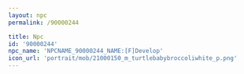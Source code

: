 ```yaml
---
layout: npc
permalink: /90000244

title: Npc
id: '90000244'
npc_name: 'NPCNAME_90000244_NAME:[F]Develop'
icon_url: 'portrait/mob/21000150_m_turtlebabybroccoliwhite_p.png'
---
```

